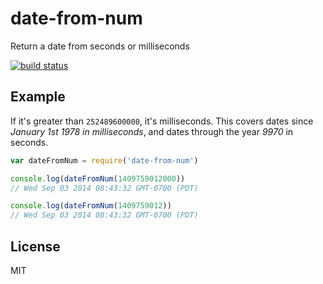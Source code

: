 # date-from-num

Return a date from seconds or milliseconds

[![build status](http://img.shields.io/travis/timhudson/date-from-num.svg?style=flat)](http://travis-ci.org/timhudson/date-from-num)

## Example

If it's greater than `252489600000`, it's milliseconds. This covers dates
since _January 1st 1978 in milliseconds_, and dates through the year _9970_ in seconds.

``` js
var dateFromNum = require('date-from-num')

console.log(dateFromNum(1409759012000))
// Wed Sep 03 2014 08:43:32 GMT-0700 (PDT)

console.log(dateFromNum(1409759012))
// Wed Sep 03 2014 08:43:32 GMT-0700 (PDT)
```

## License

MIT
